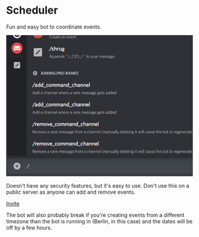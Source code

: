 # Scheduler

Fun and easy bot to coordinate events.

[![](./demo/demo.gif)](https://discord.com/api/oauth2/authorize?client_id=980874521722646548&permissions=277025523712&scope=bot%20applications.commands)

Doesn't have any security features, but it's easy to use. Don't use
this on a public server as anyone can add and remove events.

[Invite](https://discord.com/api/oauth2/authorize?client_id=980874521722646548&permissions=277025523712&scope=bot%20applications.commands)

The bot will also probably break if you're creating events from a different
timezone than the bot is running in (Berlin, in this case) and the dates
will be off by a few hours.
